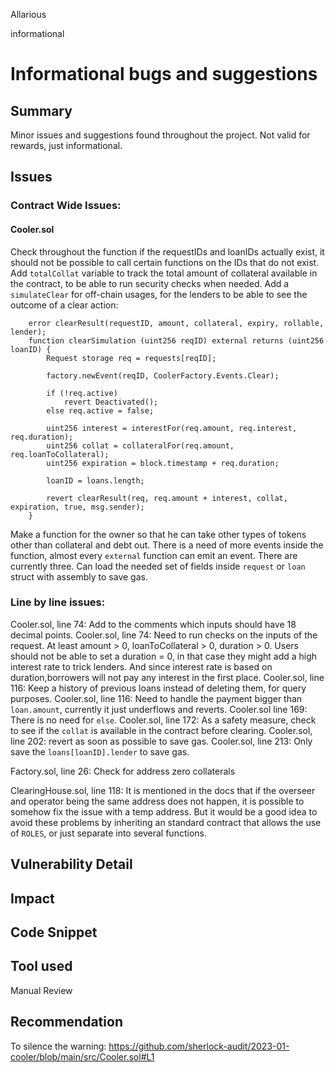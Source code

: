 Allarious

informational

# Informational bugs and suggestions

## Summary
Minor issues and suggestions found throughout the project.
Not valid for rewards, just informational.

## Issues

### Contract Wide Issues:

#### Cooler.sol 
Check throughout the function if the requestIDs and loanIDs actually exist, it should not be possible to call certain functions on the IDs that do not exist.
Add `totalCollat` variable to track the total amount of collateral available in the contract, to be able to run security checks when needed.
Add a `simulateClear` for off-chain usages, for the lenders to be able to see the outcome of a clear action:
```solidity
    error clearResult(requestID, amount, collateral, expiry, rollable, lender);
    function clearSimulation (uint256 reqID) external returns (uint256 loanID) {
        Request storage req = requests[reqID];

        factory.newEvent(reqID, CoolerFactory.Events.Clear);

        if (!req.active) 
            revert Deactivated();
        else req.active = false;

        uint256 interest = interestFor(req.amount, req.interest, req.duration);
        uint256 collat = collateralFor(req.amount, req.loanToCollateral);
        uint256 expiration = block.timestamp + req.duration;

        loanID = loans.length;

        revert clearResult(req, req.amount + interest, collat, expiration, true, msg.sender);
    }
```
Make a function for the owner so that he can take other types of tokens other than collateral and debt out.
There is a need of more events inside the function, almost every `external` function can emit an event. There are currently three.
Can load the needed set of fields inside `request` or `loan` struct with assembly to save gas.

### Line by line issues:

Cooler.sol, line 74: Add to the comments which inputs should have 18 decimal points.
Cooler.sol, line 74: Need to run checks on the inputs of the request. At least amount > 0, loanToCollateral > 0, duration > 0. Users should not be able to set a duration = 0, in that case they might add a high interest rate to trick lenders. And since interest rate is based on duration,borrowers will not pay any interest in the first place.
Cooler.sol, line 116: Keep a history of previous loans instead of deleting them, for query purposes.
Cooler.sol, line 116: Need to handle the payment bigger than `loan.amount`, currently it just underflows and reverts.
Cooler.sol line 169: There is no need for `else`.
Cooler.sol, line 172: As a safety measure, check to see if the `collat` is available in the contract before clearing.
Cooler.sol, line 202: revert as soon as possible to save gas.
Cooler.sol, line 213: Only save the `loans[loanID].lender` to save gas.

Factory.sol, line 26: Check for address zero collaterals

ClearingHouse.sol, line 118: It is mentioned in the docs that if the overseer and operator being the same address does not happen, it is possible to somehow fix the issue with a temp address. But it would be a good idea to avoid these problems by inheriting an standard contract that allows the use of `ROLES`, or just separate into several functions.

## Vulnerability Detail

## Impact

## Code Snippet

## Tool used

Manual Review

## Recommendation
To silence the warning: https://github.com/sherlock-audit/2023-01-cooler/blob/main/src/Cooler.sol#L1

